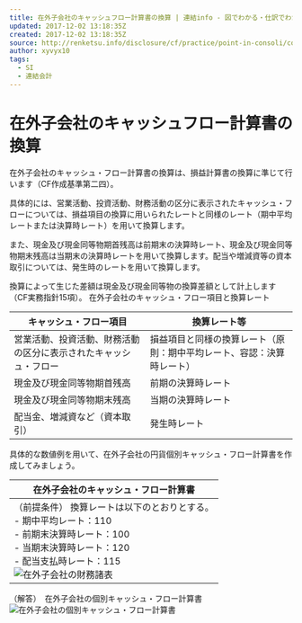 ```yaml
---
title: 在外子会社のキャッシュフロー計算書の換算 | 連結info - 図でわかる・仕訳でわかる連結会計の情報サイト
updated: 2017-12-02 13:18:35Z
created: 2017-12-02 13:18:35Z
source: http://renketsu.info/disclosure/cf/practice/point-in-consoli/conversion/
author: xyvyx10
tags:
  - SI
  - 連結会計
---
```


# 在外子会社のキャッシュフロー計算書の換算

在外子会社のキャッシュ・フロー計算書の換算は、損益計算書の換算に準じて行います（CF作成基準第二四）。

具体的には、営業活動、投資活動、財務活動の区分に表示されたキャッシュ・フローについては、損益項目の換算に用いられたレートと同様のレート（期中平均レートまたは決算時レート）を用いて換算します。

また、現金及び現金同等物期首残高は前期末の決算時レート、現金及び現金同等物期末残高は当期末の決算時レートを用いて換算します。配当や増減資等の資本取引については、発生時のレートを用いて換算します。

換算によって生じた差額は現金及び現金同等物の換算差額として計上します（CF実務指針15項）。
在外子会社のキャッシュ・フロー項目と換算レート

| キャッシュ・フロー項目 | 換算レート等 |
| --- | --- |
| 営業活動、投資活動、財務活動の区分に表示されたキャッシュ・フロー | 損益項目と同様の換算レート（原則：期中平均レート、容認：決算時レート） |
| 現金及び現金同等物期首残高 | 前期の決算時レート |
| 現金及び現金同等物期末残高 | 当期の決算時レート |
| 配当金、増減資など（資本取引） | 発生時レート |

具体的な数値例を用いて、在外子会社の円貨個別キャッシュ・フロー計算書を作成してみましょう。

| 在外子会社のキャッシュ・フロー計算書 |
| --- |
| （前提条件） 換算レートは以下のとおりとする。<br>- 期中平均レート：110<br>- 前期末決算時レート：100<br>- 当期末決算時レート：120<br>- 配当支払時レート：115<br>![在外子会社の財務諸表](../_resources/ad6a2b60a570ce3ce6601cc00e02bc0e.png) |

（解答）　在外子会社の個別キャッシュ・フロー計算書
![在外子会社の個別キャッシュ・フロー計算書](../_resources/51833f414bb30d191fca9f7905ff3cb3.png)